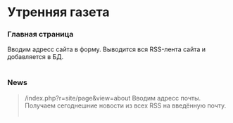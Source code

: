 # Утренняя газета

### Главная страница
Вводим адресс сайта в форму. Выводится вся RSS-лента сайта и добавляется в БД.<br><br>

### News 
> /index.php?r=site/page&view=about
Вводим адресс почты. Получаем сегоднешние новости из всех RSS на введённую почту.<br><br>